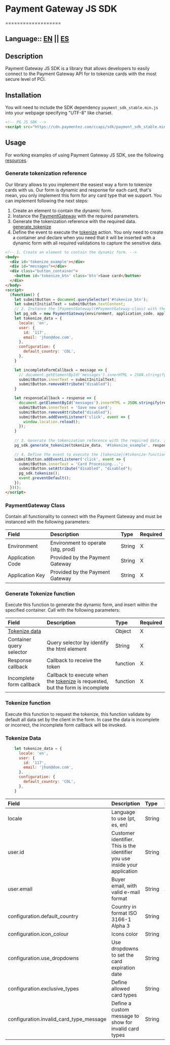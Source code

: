 # Payment Gateway JS SDK
===================

## Language:: [EN](#Description) || [ES](#Descripción)


## Description
Payment Gateway JS SDK is a library that allows developers to easily connect to the Payment Gateway API for to tokenize cards with the most secure level of PCI.


## Installation 
You will need to include the SDK dependency `payment_sdk_stable.min.js` into your webpage specifying "UTF-8" like charset.

```html
<!-- PG JS SDK -->
<script src="https://cdn.paymentez.com/ccapi/sdk/payment_sdk_stable.min.js" charset="UTF-8"></script>
```


## Usage

For working examples of using Payment Gateway JS SDK, see the following [resources](https://github.com/cravgabo/pg-docs/tree/main/pg-js-sdk/examples).

### Generate tokenization reference
Our library allows to you implement the easiest way a form to tokenize cards with us. Our form is dynamic and response for each card, that's mean, you only implement this form for any card type that we support. 
You can implement following the next steps:
1. Create an element to contain the dynamic form.
2. Instance the [PaymentGateway](#PaymentGateway-class) with the required parameters.
3. Generate the tokenization reference with the required data. [generate_tokenize](#generate-tokenize-function)
4. Define the event to execute the [tokenize](#tokenize-function) action.
You only need to create a container and declare when you need that it will be inserted with a dynamic form with all required validations to capture the sensitive data.
```html
<!-- 1. Create an element to contain the dynamic form. -->
<body>
  <div id='tokenize_example'></div>
  <div id="messages"></div>
  <div class="button_container">
    <button id='tokenize_btn' class='btn'>Save card</button>
  </div>
</body>
<script>
  (function() {
    let submitButton = document.querySelector('#tokenize_btn');
    let submitInitialText = submitButton.textContent;
    // 2. Instance the [PaymentGateway](#PaymentGateway-class) with the required parameters.
    let pg_sdk = new PaymentGateway(environment, application_code, application_key);
    let tokenize_data = {
      locale: 'en',
      user: {
        id: '117',
        email: 'jhon@doe.com',
      },
      configuration: {
        default_country: 'COL',
      },
    }

    let incompleteFormCallback = message => {
      // document.getElementById('messages').innerHTML = JSON.stringify(message)
      submitButton.innerText = submitInitialText;
      submitButton.removeAttribute("disabled");
    }

    let responseCallback = response => {
      document.getElementById('messages').innerHTML = JSON.stringify(response)
      submitButton.innerText = 'Save new card';
      submitButton.removeAttribute("disabled");
      submitButton.addEventListener('click', event => {
        window.location.reload();
      });
    }
 
    // 3. Generate the tokenization reference with the required data. [generate_tokenize](#generate_tokenize-function)
    pg_sdk.generate_tokenize(tokenize_data, '#tokenize_example', responseCallback, incompleteFormCallback);

    // 4. Define the event to execute the [tokenize](#tokenize-function) action.
    submitButton.addEventListener('click', event => {
      submitButton.innerText = 'Card Processing...';
      submitButton.setAttribute("disabled", "disabled");
      pg_sdk.tokenize();
      event.preventDefault();
    });
  })();
</script>
```
 
### PaymentGateway Class
Contain all functionality to connect with the Payment Gateway and must be instanced with the following parameters: 

| Field              | Description                        | Type   | Required |
| :----------------- | :--------------------------------- |:------ | :------- |
| Environment        | Environment to operate (stg, prod) | String |     X    |
| Application Code   | Provided by the Payment Gateway    | String |     X    |
| Application Key    | Provided by the Payment Gateway    | String |     X    |


### Generate Tokenize function
Execute this function to generate the dynamic form, and insert within the specified container.
Call with the following parameters:

| Field                       | Description                                                                                          | Type     | Required |
| :-------------------------- | :--------------------------------------------------------------------------------------------------- |:-------- | :------- |
| [Tokenize data](#tokenize-data)|                                                                                                   | Object   |     X    |
| Container query selector    | Query selector by identify the html element                                                          | String   |     X    |
| Response callback           | Callback to receive the token                                                                        | function |     X    |
| Incomplete form callback    | Callback to execute when the [tokenize](#tokenize-function) is requested, but the form is incomplete | function |     X    |


### Tokenize function
Execute this function to request the tokenize, this function validate by default all data set by the client in the form. In case the data is incomplete or incorrect, the incomplete form callback will be invoked.

### Tokenize Data

```javascript
    let tokenize_data = {
      locale: 'en',
      user: {
        id: '117',
        email: 'jhon@doe.com',
      },
      configuration: {
        default_country: 'COL',
      },
    }
```

| Field                                   | Description                                                                 | Type   | Required |
| :-------------------------------------- | :-------------------------------------------------------------------------- |:------ | :------- |
| locale                                  | Language to use (pt, es, en)                                                | String |          |
| user.id                                 | Customer identifier. This is the identifier you use inside your application | String |      X   |
| user.email                              | Buyer email, with valid e-mail format                                       | String |      X   |
| configuration.default_country           | Country in format ISO 3166-1 Alpha 3                                        | String |          |
| configuration.icon_colour               | Icons color                                                                 | String |          |
| configuration.use_dropdowns             | Use dropdowns to set the card expiration date                               | String |          |
| configuration.exclusive_types           | Define allowed card types                                                   | String |          |
| configuration.invalid_card_type_message | Define a custom message to show for invalid card types                      | String |          |
